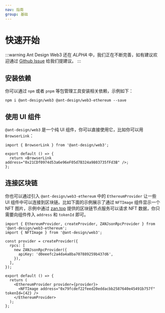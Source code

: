 ```yaml
---
nav: 指南
group: 基础
---
```


# 快速开始

<!-- prettier-ignore -->
:::warning
Ant Design Web3 还在 *ALPHA* 中，我们正在不断完善，如有建议欢迎通过 [Github Issue](https://github.com/ant-design/ant-design-web3/issues) 给我们提建议。 
:::

## 安装依赖

你可以通过 `npm` 或者 `pnpm` 等包管理工具安装相关依赖，示例如下：

```shell
npm i @ant-design/web3 @ant-design/web3-ethereum --save
```

## 使用 UI 组件

`@ant-design/web3` 是一个纯 UI 组件，你可以直接使用它，比如你可以用 `BrowserLink`：

```tsx | pure
import { BrowserLink } from '@ant-design/web3';

export default () => {
  return <BrowserLink address="0x21CDf0974d53a6e96eF05d7B324a9803735fFd3B" />;
};
```

## 连接区块链

你也可以通过引入 `@ant-design/web3-ethereum` 中的 `EthereumProvider` 让一些 UI 组件中可以连接到区块链。比如下面的示例展示了通过 `NFTImage` 组件显示一个 NFT 图片，示例中通过 [zan.top](https://zan.top/) 提供的区块链节点服务可以请求 NFT 数据，你只需要向组件传入 `address` 和 `tokenId` 即可。

```tsx | pure
import { EthereumProvider, createProvider, ZANJsonRpcProvider } from '@ant-design/web3-ethereum';
import { NFTImage } from '@ant-design/web3';

const provider = createProvider({
  rpcs: [
    new ZANJsonRpcProvider({
      apiKey: 'd0eeefc2a4da4a8ba707889259b437d6',
    }),
  ],
});

export default () => {
  return (
    <EthereumProvider provider={provider}>
      <NFTImage address="0x79fcdef22feed20eddacbb2587640e45491b757f" tokenId={42} />
    </EthereumProvider>
  );
};
```
